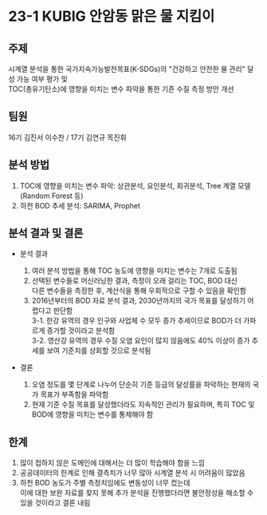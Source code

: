 # 23-1 KUBIG 안암동 맑은 물 지킴이

## 주제
시계열 분석을 통한 국가지속가능발전목표(K-SDGs)의 "건강하고 안전한 물 관리" 달성 가능 여부 평가 및  
TOC(총유기탄소)에 영향을 미치는 변수 파악을 통한 기존 수질 측정 방안 개선

## 팀원
16기 김진서 이수찬 / 17기 김연규 목진휘

## 분석 방법
1. TOC에 영향을 미치는 변수 파악: 상관분석, 요인분석, 회귀분석, Tree 계열 모델(Random Forest 등)
2. 하천 BOD 추세 분석: SARIMA, Prophet

## 분석 결과 및 결론
- 분석 결과
  1. 여러 분석 방법을 통해 TOC 농도에 영향을 미치는 변수는 7개로 도출됨
  2. 선택된 변수들로 머신러닝한 결과, 측정이 오래 걸리는 TOC, BOD 대신  
     다른 변수들을 측정한 후, 계산식을 통해 우회적으로 구할 수 있음을 확인함
  3. 2016년부터의 BOD 자료 분석 결과, 2030년까지의 국가 목표를 달성하기 어렵다고 판단함  
   3-1. 한강 유역의 경우 인구와 사업체 수 모두 증가 추세이므로 BOD가 더 가파르게 증가할 것이라고 분석함  
   3-2. 영산강 유역의 경우 수질 오염 요인이 많지 않음에도 40% 이상이 증가 추세를 보여 기준치를 상회할 것으로 분석됨

- 결론
  1. 오염 정도를 몇 단계로 나누어 단순히 기준 등급의 달성률을 파악하는 현재의 국가 목표가 부족함을 파악함
  2. 현재 기준 수질 목표를 달성했더라도 지속적인 관리가 필요하며, 특히 TOC 및 BOD에 영향을 미치는 변수를 통제해야 함

## 한계
1. 많이 접하지 않은 도메인에 대해서는 더 많이 학습해야 함을 느낌
2. 공공데이터의 한계로 인해 결측치가 너무 많아 시계열 분석 시 어려움이 많았음
3. 하천 BOD 농도가 주별 측정치임에도 변동성이 너무 컸는데  
   이에 대한 보완 자료를 찾지 못해 추가 분석을 진행했더라면 불안정성을 해소할 수 있을 것이라고 결론 내림
